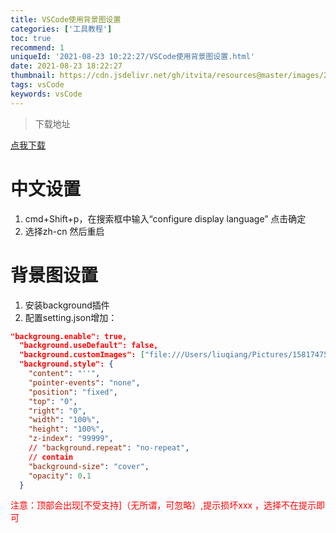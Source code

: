 ```yaml
---
title: VSCode使用背景图设置
categories: ['工具教程']
toc: true
recommend: 1
uniqueId: '2021-08-23 10:22:27/VSCode使用背景图设置.html'
date: 2021-08-23 18:22:27
thumbnail: https://cdn.jsdelivr.net/gh/itvita/resources@master/images/20210823182331.jpeg
tags: vsCode
keywords: vsCode
---
```


> 下载地址

[点我下载](https://code.visualstudio.com/)

# 中文设置

1. cmd+Shift+p，在搜索框中输入“configure display language” 点击确定
2. 选择zh-cn 然后重启

# 背景图设置

1. 安装background插件
2. 配置setting.json增加：

```json
"backgroung.enable": true,
  "background.useDefault": false,
  "background.customImages": ["file:///Users/liuqiang/Pictures/1581747557830.jpg"],
  "background.style": {
    "content": "''",
    "pointer-events": "none",
    "position": "fixed",
    "top": "0",
    "right": "0",
    "width": "100%",
    "height": "100%",
    "z-index": "99999",
    // "background.repeat": "no-repeat",
    // contain
    "background-size": "cover",
    "opacity": 0.1
  }
```

<font color='red'>注意：顶部会出现[不受支持]（无所谓，可忽略）,提示损坏xxx ，选择不在提示即可</font>